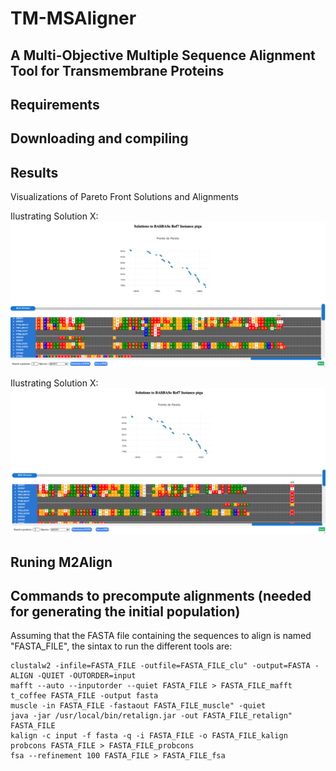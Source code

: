 # TM-MSAligner
## A Multi-Objective Multiple Sequence Alignment Tool for Transmembrane Proteins

## Requirements

## Downloading and compiling

## Results

Visualizations of Pareto Front Solutions and Alignments

Ilustrating  Solution X:
![Frente de Pareto](images/HtmlViewer1.png)

Ilustrating  Solution X:
![Frente de Pareto](images/HtmlViewer2.png)

## Runing M2Align

## Commands to precompute alignments (needed for generating the initial population)
Assuming that the FASTA file containing the sequences to align is named "FASTA_FILE", the sintax to run the different tools are:
```
clustalw2 -infile=FASTA_FILE -outfile=FASTA_FILE_clu" -output=FASTA -ALIGN -QUIET -OUTORDER=input
mafft --auto --inputorder --quiet FASTA_FILE > FASTA_FILE_mafft
t_coffee FASTA_FILE -output fasta
muscle -in FASTA_FILE -fastaout FASTA_FILE_muscle" -quiet
java -jar /usr/local/bin/retalign.jar -out FASTA_FILE_retalign" FASTA_FILE
kalign -c input -f fasta -q -i FASTA_FILE -o FASTA_FILE_kalign
probcons FASTA_FILE > FASTA_FILE_probcons
fsa --refinement 100 FASTA_FILE > FASTA_FILE_fsa
